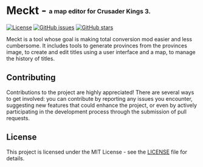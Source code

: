# Meckt - <span style="font-size: 16px; vertical-align: middle;">a map editor for Crusader Kings 3.</span>

[![License](https://img.shields.io/badge/license-MIT-blue.svg)](https://opensource.org/licenses/MIT)
[![GitHub issues](https://img.shields.io/github/issues/xorrad/ck3-meckt)](https://github.com/xorrad/ck3-meckt/issues)
[![GitHub stars](https://img.shields.io/github/stars/xorrad/ck3-meckt.svg?style=flat&label=stars)](https://github.com/xorrad/ck3-meckt)

Meckt is a tool whose goal is making total conversion mod easier and less cumbersome. It includes tools to generate provinces from the provinces image, to create and edit titles using a user interface and a map, to manage the history of titles.

## Contributing

Contributions to the project are highly appreciated! There are several ways to get involved: you can contribute by reporting any issues you encounter, suggesting new features that could enhance the project, or even by actively participating in the development process through the submission of pull requests.

## License

This project is licensed under the MIT License - see the [LICENSE](https://raw.githubusercontent.com/Xorrad/ck3-meckt/master/LICENSE) file for details.